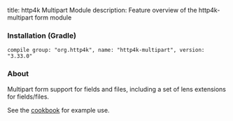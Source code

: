 title: http4k Multipart Module
description: Feature overview of the http4k-multipart form module

### Installation (Gradle)
```compile group: "org.http4k", name: "http4k-multipart", version: "3.33.0"```

### About

Multipart form support for fields and files, including a set of lens extensions for fields/files.

See the [cookbook](/cookbook/multipart_forms/) for example use.
